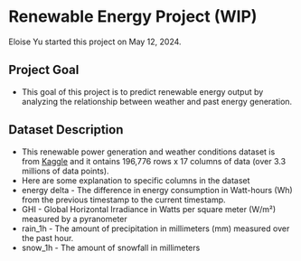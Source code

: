 # Renewable Energy Project (WIP)
Eloise Yu started this project on May 12, 2024.

## Project Goal
- This goal of this project is to predict renewable energy output by analyzing the relationship between weather and past energy generation.

## Dataset Description
- This renewable power generation and weather conditions dataset is from [Kaggle](https://www.kaggle.com/datasets/pythonafroz/renewable-power-generation-and-weather-conditions?resource=download) and it ontains 196,776 rows x 17 columns of data (over 3.3 millions of data points).
- Here are some explanation to specific columns in the dataset
- energy delta - The difference in energy consumption in Watt-hours (Wh) from the previous timestamp to the current timestamp.
- GHI - Global Horizontal Irradiance in Watts per square meter (W/m²) measured by a pyranometer
- rain_1h - The amount of precipitation in millimeters (mm) measured over the past hour.
- snow_1h - The amount of snowfall in millimeters
  

